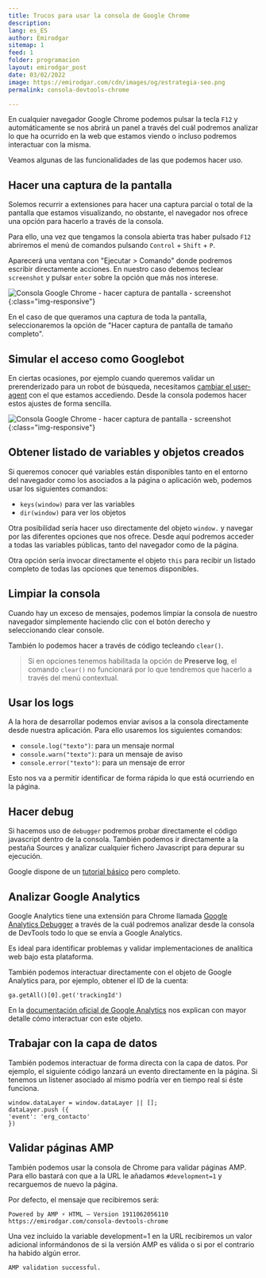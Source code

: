```yaml
---
title: Trucos para usar la consola de Google Chrome
description: 
lang: es_ES
author: Emirodgar
sitemap: 1
feed: 1
folder: programacion
layout: emirodgar_post
date: 03/02/2022
image: https://emirodgar.com/cdn/images/og/estrategia-seo.png
permalink: consola-devtools-chrome

---
```


En cualquier navegador Google Chrome podemos pulsar la tecla `F12` y automáticamente se nos abrirá un panel a través del cuál podremos analizar lo que ha ocurrido en la web que estamos viendo o incluso podremos interactuar con la misma.

Veamos algunas de las funcionalidades de las que podemos hacer uso. 

## Hacer una captura de la pantalla

Solemos recurrir a extensiones para hacer una captura parcial o total de la pantalla que estamos visualizando, no obstante, el navegador nos ofrece una opción para hacerlo a través de la consola.

Para ello, una vez que tengamos la consola abierta tras haber pulsado `F12` abriremos el menú de comandos pulsando `Control` + `Shift`  + `P`.

Aparecerá una ventana con "Ejecutar > Comando" donde podremos escribir directamente acciones. En nuestro caso debemos teclear `screenshot` y pulsar `enter` sobre la opción que más nos interese.

![Consola Google Chrome - hacer captura de pantalla - screenshot](https://i.imgur.com/SrVkxkq.png){:class="img-responsive"}

En el caso de que queramos una captura de toda la pantalla, seleccionaremos la opción de "Hacer captura de pantalla de tamaño completo".

## Simular el acceso como Googlebot

En ciertas ocasiones, por ejemplo cuando queremos validar un prerenderizado para un robot de búsqueda, necesitamos [cambiar el user-agent](https://emirodgar.com/cambiar-user-agent-chrome) con el que estamos accediendo. Desde la consola podemos hacer estos ajustes de forma sencilla.

![Consola Google Chrome - hacer captura de pantalla - screenshot](https://i.imgur.com/8PNIJuX.png){:class="img-responsive"}


## Obtener listado de variables y objetos creados

Si queremos conocer qué variables están disponibles tanto en el entorno del navegador como los asociados a la página o aplicación web, podemos usar los siguientes comandos:

-   `keys(window)`  para ver las variables
-   `dir(window)`  para ver los objetos

Otra posibilidad sería hacer uso directamente del objeto `window.` y navegar por las diferentes opciones que nos ofrece. Desde aquí podremos acceder a todas las variables públicas, tanto del navegador como de la página.

Otra opción sería invocar directamente el objeto `this` para recibir un listado completo de todas las opciones que tenemos disponibles.


## Limpiar la consola

Cuando hay un exceso de mensajes, podemos limpiar la consola de nuestro navegador simplemente haciendo clic con el botón derecho y seleccionando clear console.

También lo podemos hacer a través de código tecleando `clear()`.

> Si en opciones tenemos habilitada la opción de **Preserve log**, el comando `clear()` no funcionará por lo que tendremos que hacerlo a través del menú contextual.

## Usar los logs

A la hora de desarrollar podemos enviar avisos a la consola directamente desde nuestra aplicación. Para ello usaremos los siguientes comandos:

- `console.log("texto")`: para un mensaje normal
- `console.warn("texto")`: para un mensaje de aviso
- `console.error("texto")`: para un mensaje de error


Esto nos va a permitir identificar de forma rápida lo que está ocurriendo en la página.

## Hacer debug

Si hacemos uso de `debugger` podremos probar directamente el código javascript dentro de la consola. También podemos ir directamente a la pestaña Sources y analizar cualquier fichero Javascript para depurar su ejecución.

Google dispone de un [tutorial básico](https://developers.google.com/web/tools/chrome-devtools/javascript?hl=es) pero completo.

## Analizar Google Analytics

Google Analytics tiene una extensión para Chrome llamada [Google Analytics Debugger](https://chrome.google.com/webstore/detail/google-analytics-debugger/jnkmfdileelhofjcijamephohjechhna) a través de la cuál podremos analizar desde la consola de DevTools todo lo que se envía a Google Analytics.

Es ideal para identificar problemas y validar implementaciones de analítica web bajo esta plataforma.

También podemos interactuar directamente con el objeto de Google Analytics para, por ejemplo, obtener el ID de la cuenta:

    ga.getAll()[0].get('trackingId')

En la [documentación oficial de Google Analytics](https://developers.google.com/analytics/devguides/collection/analyticsjs/ga-object-methods-reference) nos explican con mayor detalle cómo interactuar con este objeto.

## Trabajar con la capa de datos

También podemos interactuar de forma directa con la capa de datos. Por ejemplo, el siguiente código lanzará un evento directamente en la página. Si tenemos un listener asociado al mismo podría ver en tiempo real si éste funciona.

    window.dataLayer = window.dataLayer || [];  
    dataLayer.push ({  
    'event': 'erg_contacto'  
    })

## Validar páginas AMP

También podemos usar la consola de Chrome para validar páginas AMP. Para ello bastará con que a la URL le añadamos `#development=1` y recarguemos de nuevo la página.

Por defecto, el mensaje que recibiremos será:

    Powered by AMP ⚡ HTML – Version 1911062056110 https://emirodgar.com/consola-devtools-chrome

Una vez incluido la variable development=1 en la URL recibiremos un valor adicional informándonos de si la versión AMP es válida o si por el contrario ha habido algún error.

    AMP validation successful.

<!--stackedit_data:
eyJoaXN0b3J5IjpbNzA5MDM5MDU3LC04OTE1NjM4ODYsLTMyMT
kwNDU5NCwtOTAwNDY0NTQ4LC0yMDE0MTY0MjQ4LC0xMDY4OTU3
MjQsMzE2MzQ4NDAwLDQyNzgwMzk0OCwtMTAxMDY2MjEzLC01MT
E2NDEzMzYsNTY3NDQ0MzEzLDE4MjE1ODkzMTgsLTY5MTk5NDI4
MywtODY2MDMzMTIxXX0=
-->